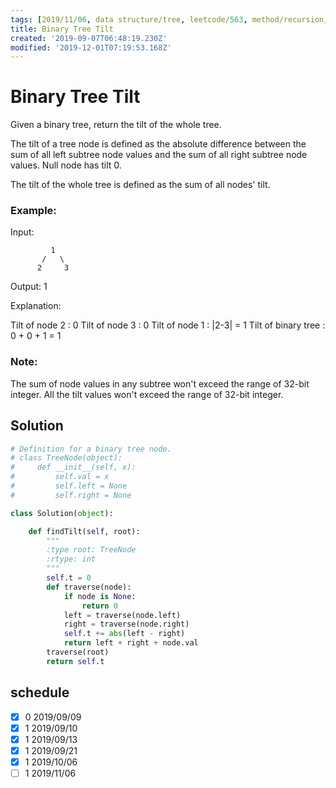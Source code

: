 ```yaml
---
tags: [2019/11/06, data structure/tree, leetcode/563, method/recursion, method/traversal/postorder]
title: Binary Tree Tilt
created: '2019-09-07T06:48:19.230Z'
modified: '2019-12-01T07:19:53.168Z'
---
```


# Binary Tree Tilt

Given a binary tree, return the tilt of the whole tree.

The tilt of a tree node is defined as the absolute difference between the sum of all left subtree node values and the sum of all right subtree node values. Null node has tilt 0.

The tilt of the whole tree is defined as the sum of all nodes' tilt.

### Example:
Input:

```
         1
       /   \
      2     3
```

Output: 1

Explanation:

Tilt of node 2 : 0
Tilt of node 3 : 0
Tilt of node 1 : |2-3| = 1
Tilt of binary tree : 0 + 0 + 1 = 1

### Note:

The sum of node values in any subtree won't exceed the range of 32-bit integer.
All the tilt values won't exceed the range of 32-bit integer.

## Solution

```python
# Definition for a binary tree node.
# class TreeNode(object):
#     def __init__(self, x):
#         self.val = x
#         self.left = None
#         self.right = None

class Solution(object):

    def findTilt(self, root):
        """
        :type root: TreeNode
        :rtype: int
        """
        self.t = 0
        def traverse(node):
            if node is None:
                return 0
            left = traverse(node.left)
            right = traverse(node.right)
            self.t += abs(left - right)
            return left + right + node.val
        traverse(root)
        return self.t
```

## schedule

* [x] 0 2019/09/09
* [x] 1 2019/09/10
* [x] 1 2019/09/13
* [x] 1 2019/09/21
* [x] 1 2019/10/06
* [ ] 1 2019/11/06
